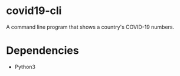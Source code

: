 # covid19-cli
A command line program that shows a country's COVID-19 numbers.
# Dependencies
* Python3
